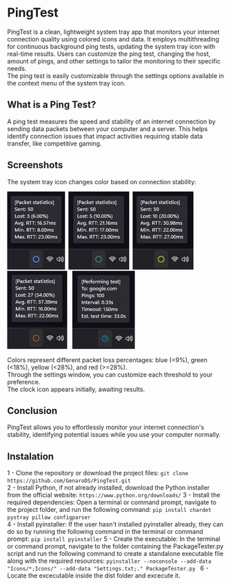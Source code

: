 # PingTest
PingTest is a clean, lightweight system tray app that monitors your internet connection quality using colored icons and data. It employs multithreading for continuous background ping tests, updating the system tray icon with real-time results. Users can customize the ping test, changing the host, amount of pings, and other settings to tailor the monitoring to their specific needs.  
The ping test is easily customizable through the settings options available in the context menu of the system tray icon.

## What is a Ping Test?
A ping test measures the speed and stability of an internet connection by sending data packets between your computer and a server. This helps identify connection issues that impact activities requiring stable data transfer, like competitive gaming.

## Screenshots
The system tray icon changes color based on connection stability:

<img src="Screenshots/Blue circle.jpg" alt="BlueCricle">&nbsp;
<img src="Screenshots/Green circle.jpg" alt="GreenCircle">&nbsp;
<img src="Screenshots/Yellow circle.jpg" alt="YellowCircle">&nbsp;
<img src="Screenshots/Red circle.jpg" alt="RedCircle">&nbsp;&nbsp;
<img src="Screenshots/Testing.jpg" alt="Testing...">

Colors represent different packet loss percentages: blue (<9%), green (<18%), yellow (<28%), and red (>=28%).  
Through the settings window, you can customize each threshold to your preference.  
The clock icon appears initially, awaiting results.

## Conclusion
PingTest allows you to effortlessly monitor your internet connection's stability, identifying potential issues while you use your computer normally.

## Instalation

1 - Clone the repository or download the project files:
```git clone https://github.com/GenaroDS/PingTest.git```  
2 - Install Python, if not already installed, download the Python installer from the official website:
``` https://www.python.org/downloads/ ``` 
3 - Install the required dependencies: Open a terminal or command prompt, navigate to the project folder, and run the following command:
```pip install chardet pystray pillow configparser```  
4 - Install pyinstaller: If the user hasn't installed pyinstaller already, they can do so by running the following command in the terminal or command prompt:
```pip install pyinstaller```
5 - Create the executable:
In the terminal or command prompt, navigate to the folder containing the PackageTester.py script and run the following command to create a standalone executable file along with the required resources:
```pyinstaller --noconsole --add-data "Icons/*;Icons/" --add-data "Settings.txt;." PackageTester.py ```
6 - Locate the excecutable inside the dist folder and excecute it.
